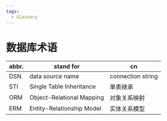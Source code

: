 ```yaml
---
tags:
  - Glossory
---
```


# 数据库术语

| abbr. | stand for                 | cn                |
| ----- | ------------------------- | ----------------- |
| DSN   | data source name          | connection string |
| STI   | Single Table Inheritance  | 单表继承          |
| ORM   | Object-Relational Mapping | 对象关系映射      |
| ERM   | Entity-Relationship Model | 实体关系模型      |
